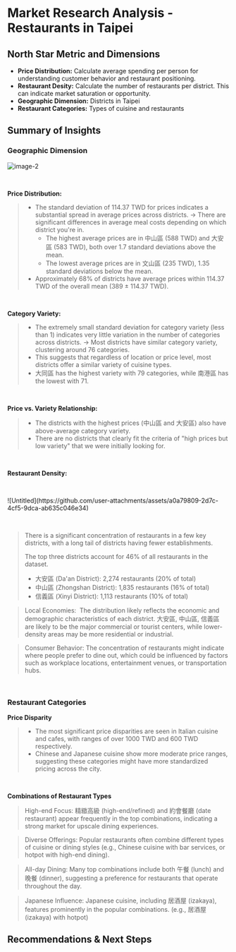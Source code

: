 # Market Research Analysis - Restaurants in Taipei



## North Star Metric and Dimensions
- **Price Distribution:** Calculate average spending per person for understanding customer behavior and restaurant positioning.
- **Restaurant Desity:** Calculate the number of restaurants per district. This can indicate market saturation or opportunity.
- **Geographic Dimension:** Districts in Taipei
- **Restaurant Categories:** Types of cuisine and restaurants
   

## Summary of Insights

### Geographic Dimension
 
![image-2](https://github.com/user-attachments/assets/85631ff2-38c5-4531-846a-d1f7283dcce9)
<p> </p>

**Price Distribution:**
> 
> - The standard deviation of 114.37 TWD for prices indicates a substantial spread in average prices across districts. → There are significant differences in average meal costs depending on which district you're in.
>     - The highest average prices are in 中山區 (588 TWD) and 大安區 (583 TWD), both over 1.7 standard deviations above the mean.
>     - The lowest average prices are in 文山區 (235 TWD), 1.35 standard deviations below the mean.
> - Approximately 68% of districts have average prices within 114.37 TWD of the overall mean (389 ± 114.37 TWD).

<p> </p>

 **Category Variety:**
> 
> - The extremely small standard deviation for category variety (less than 1) indicates very little variation in the number of categories across districts. → Most districts have similar category variety, clustering around 76 categories.
> - This suggests that regardless of location or price level, most districts offer a similar variety of cuisine types.
> - 大同區 has the highest variety with 79 categories, while 南港區 has the lowest with 71.

<p> </p>

 **Price vs. Variety Relationship:**
> 
> - The districts with the highest prices (中山區 and 大安區) also have above-average category variety.
> - There are no districts that clearly fit the criteria of "high prices but low variety" that we were initially looking for.

  <p> </p>

 **Restaurant Density:**
  <p> </p>
 ![Untitled](https://github.com/user-attachments/assets/a0a79809-2d7c-4cf5-9dca-ab635c046e34)
  <p> </p>
 
> There is a significant concentration of restaurants in a few key districts, with a long tail of districts having fewer establishments.
> 
> 
> The top three districts account for 46% of all restaurants in the dataset.
> 
> - 大安區 (Da'an District): 2,274 restaurants (20% of total)
> - 中山區 (Zhongshan District): 1,835 restaurants (16% of total)
> - 信義區 (Xinyi District): 1,113 restaurants (10% of total)

> Local Economies:  The distribution likely reflects the economic and demographic characteristics of each district. 大安區, 中山區,  信義區 are likely to be the major commercial or tourist centers, while lower-density areas may be more residential or industrial.
> 

> Consumer Behavior: The concentration of restaurants might indicate where people prefer to dine out, which could be influenced by factors such as workplace locations, entertainment venues, or transportation hubs.
>

<p> </p>

### Restaurant Categories

 **Price Disparity**
> 
> - The most significant price disparities are seen in Italian cuisine and cafes, with ranges of over 1000 TWD and 600 TWD respectively.
> - Chinese and Japanese cuisine show more moderate price ranges, suggesting these categories might have more standardized pricing across the city.

<p> </p>
  
**Combinations of Restaurant Types**
> High-end Focus: 精緻高級 (high-end/refined) and 約會餐廳 (date restaurant) appear frequently in the top combinations, indicating a strong market for upscale dining experiences.
> 

> Diverse Offerings: Popular restaurants often combine different types of cuisine or dining styles (e.g., Chinese cuisine with bar services, or hotpot with high-end dining).
> 

> All-day Dining: Many top combinations include both 午餐 (lunch) and 晚餐 (dinner), suggesting a preference for restaurants that operate throughout the day.
> 

> Japanese Influence: Japanese cuisine, including 居酒屋 (izakaya), features prominently in the popular combinations. (e.g., 居酒屋 (izakaya) with hotpot)
>


## Recommendations & Next Steps

